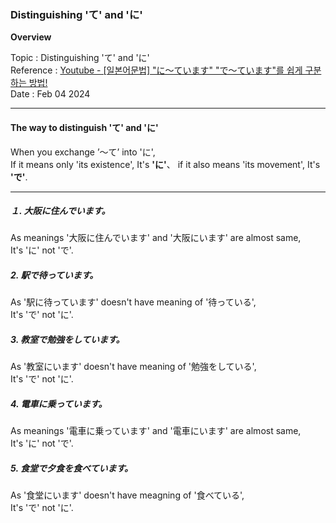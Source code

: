 ### Distinguishing 'て' and 'に'

**Overview**

Topic : Distinguishing 'て' and 'に'<br>
Reference : [Youtube - [일본어문법] "に〜ています" "で〜ています"를 쉽게 구분하는 방법!](https://youtu.be/5SxtBGSSKJM?si=QcV75p9dV3Y4F292)<br>
Date : Feb 04 2024<br>

---

#### The way to distinguish 'て' and 'に'

When you exchange ’〜て’ into 'に',<br>
If it means only 'its existence', It's **'に'**、 if it also means 'its movement', It's **'で'**.<br>

---

##### １. 大阪に住んでいます。

As meanings '大阪に住んでいます' and '大阪にいます' are almost same,<br>
It's 'に' not 'で'.<br>

##### 2. 駅で待っています。

As '駅に待っています' doesn't have meaning of '待っている',<br>
It's 'で' not 'に'.<br>

##### 3. 教室で勉強をしています。

As '教室にいます' doesn't have meaning of '勉強をしている',<br>
It's 'で' not 'に'.<br>

##### 4. 電車に乗っています。

As meanings '電車に乗っています' and '電車にいます' are almost same,<br>
It's 'に' not 'で'.<br>

##### 5. 食堂で夕食を食べています。

As '食堂にいます' doesn't have meagning of '食べている',<br>
It's 'で' not 'に'.<br>
